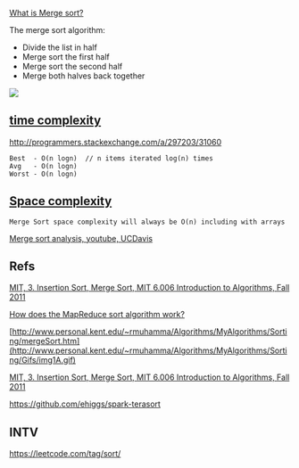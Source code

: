 [What is Merge sort?](http://www.ee.ryerson.ca/~courses/coe428/sorting/mergesort.html)

The merge sort algorithm:

 - Divide the list in half
 - Merge sort the first half
 - Merge sort the second half
 - Merge both halves back together

![](https://upload.wikimedia.org/wikipedia/commons/c/cc/Merge-sort-example-300px.gif)

[time complexity](https://en.wikipedia.org/wiki/Merge_sort#Analysis)
---------------

http://programmers.stackexchange.com/a/297203/31060

```
Best  - O(n logn)  // n items iterated log(n) times
Avg   - O(n logn)
Worst - O(n logn)
```

[Space complexity](http://stackoverflow.com/a/28641693/432903)
-------------------------------------------------------------

```
Merge Sort space complexity will always be O(n) including with arrays
```

[Merge sort analysis, youtube, UCDavis](https://www.youtube.com/watch?v=yKp7dok7-Bg)

Refs
----

[MIT, 3. Insertion Sort, Merge Sort, MIT 6.006 Introduction to Algorithms, Fall 2011](http://youtu.be/Kg4bqzAqRBM?t=24m33s)

[How does the MapReduce sort algorithm work?](http://stackoverflow.com/a/1152903/432903)

[http://www.personal.kent.edu/~rmuhamma/Algorithms/MyAlgorithms/Sorting/mergeSort.htm](http://www.personal.kent.edu/~rmuhamma/Algorithms/MyAlgorithms/Sorting/Gifs/img1A.gif)

[MIT, 3. Insertion Sort, Merge Sort, MIT 6.006 Introduction to Algorithms, Fall 2011](http://youtu.be/Kg4bqzAqRBM?t=33m12s)

https://github.com/ehiggs/spark-terasort

INTV
----

https://leetcode.com/tag/sort/